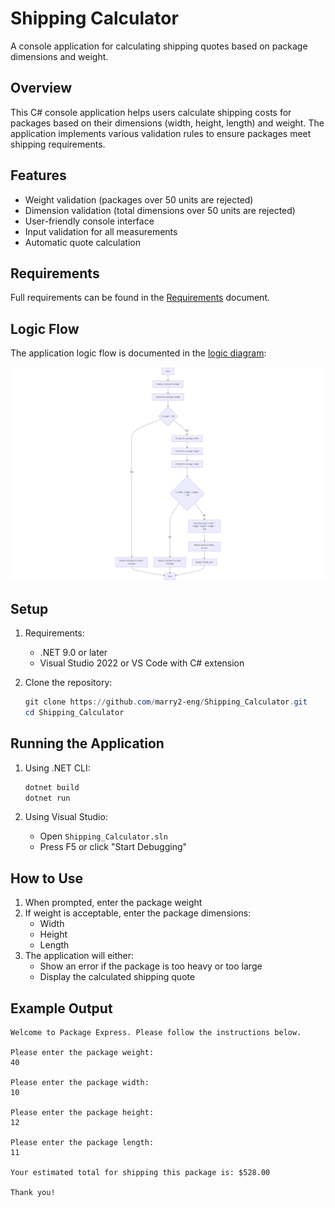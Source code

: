 # Shipping Calculator

A console application for calculating shipping quotes based on package dimensions and weight.

## Overview

This C# console application helps users calculate shipping costs for packages based on their dimensions (width, height, length) and weight. The application implements various validation rules to ensure packages meet shipping requirements.

## Features

- Weight validation (packages over 50 units are rejected)
- Dimension validation (total dimensions over 50 units are rejected)
- User-friendly console interface
- Input validation for all measurements
- Automatic quote calculation

## Requirements

Full requirements can be found in the [Requirements](./Requierments.md) document.

## Logic Flow

The application logic flow is documented in the [logic diagram](./logic.mmd):

![Logic Diagram](./mermaid-diagram-2025-05-11-225143.png)

## Setup

1. Requirements:
   - .NET 9.0 or later
   - Visual Studio 2022 or VS Code with C# extension

2. Clone the repository:
   ```powershell
   git clone https://github.com/marry2-eng/Shipping_Calculator.git
   cd Shipping_Calculator
   ```

## Running the Application

1. Using .NET CLI:
   ```powershell
   dotnet build
   dotnet run
   ```

2. Using Visual Studio:
   - Open `Shipping_Calculator.sln`
   - Press F5 or click "Start Debugging"

## How to Use

1. When prompted, enter the package weight
2. If weight is acceptable, enter the package dimensions:
   - Width
   - Height
   - Length
3. The application will either:
   - Show an error if the package is too heavy or too large
   - Display the calculated shipping quote

## Example Output

```
Welcome to Package Express. Please follow the instructions below.

Please enter the package weight:
40

Please enter the package width:
10

Please enter the package height:
12

Please enter the package length:
11

Your estimated total for shipping this package is: $528.00

Thank you!
```
